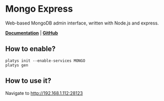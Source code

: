 # Mongo Express

Web-based MongoDB admin interface, written with Node.js and express.

 **[Documentation](https://github.com/mongo-express/mongo-express)** | **[GitHub](https://github.com/mongo-express/mongo-express)**

## How to enable?

```
platys init --enable-services MONGO
platys gen
```

## How to use it?

Navigate to <http://192.168.1.112:28123>
